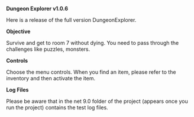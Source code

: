 **Dungeon Explorer v1.0.6**

Here is a release of the full version DungeonExplorer.

**Objective**

Survive and get to room 7 without dying. You need to pass through the challenges like puzzles, monsters.

**Controls**

Choose the menu controls. When you find an item, please refer to the inventory and then activate the item.

**Log Files**

Please be aware that in the net 9.0 folder of the project (appears once you run the project)
contains the test log files.